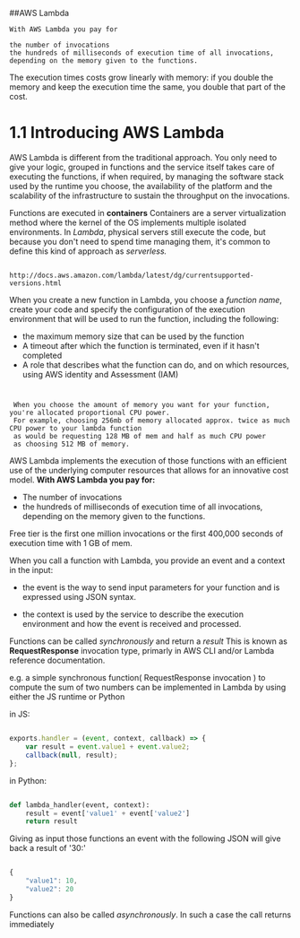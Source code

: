 ##AWS Lambda

	With AWS Lambda you pay for

	the number of invocations
	the hundreds of milliseconds of execution time of all invocations, depending on the memory given to the functions.

The execution times costs grow linearly with memory: if you double the memory and keep the execution time the same, you double that part of the cost.

# 1.1 Introducing AWS Lambda

AWS Lambda is different from the traditional approach. You only need to give your logic, grouped in functions and the service itself takes care of executing the functions, if when required, by managing the software stack used by the runtime you choose, the availability of the platform and the scalability of the infrastructure to sustain the throughput on the invocations.

Functions are executed in **containers** Containers are a server virtualization method where the kernel of the OS implements multiple isolated environments. In *Lambda*, physical servers still execute the code, but because you don't need to spend time managing them, it's common to define this kind of approach as *serverless.*


 				http://docs.aws.amazon.com/lambda/latest/dg/currentsupported-versions.html



When you create a new function in Lambda, you choose a *function name*, create your code and specify the configuration of the execution environment that will be used to run the function, including the following:

   * the maximum memory size that can be used by the function
   * A timeout after which the function is terminated, even if it hasn't completed
   * A role that describes what the function can do, and on which resources, using
   AWS identity and Assessment (IAM)

#
     When you choose the amount of memory you want for your function, you're allocated proportional CPU power.
     For example, choosing 256mb of memory allocated approx. twice as much CPU power to your lambda function
     as would be requesting 128 MB of mem and half as much CPU power
     as choosing 512 MB of memory.


AWS Lambda implements the execution of those functions with an efficient use of the underlying computer resources that allows for an innovative cost model. **With AWS Lambda you pay for:**

   * The number of invocations
   * the hundreds of milliseconds of execution time of all invocations, depending on the memory given to the functions.

Free tier is the first one million invocations or the first 400,000 seconds of execution time with 1 GB of mem.

When you call a function with Lambda, you provide an event and a context in the input:

   * the event is the way to send input parameters for your function and is expressed using JSON syntax.

   * the context is used by the service to describe the execution environment and how the event is received and processed.

Functions can be called *synchronously* and return a *result* This is known as **RequestResponse** invocation type, primarly in AWS CLI and/or Lambda reference documentation.


e.g. a simple synchronous function( RequestResponse invocation ) to compute the sum of two numbers can be implemented in Lambda by using either the JS runtime or Python

in JS:

```Javascript

exports.handler = (event, context, callback) => {
	var result = event.value1 + event.value2;
	callback(null, result);
};

```

in Python:

```Python

def lambda_handler(event, context):
	result = event['value1' + event['value2']
	return result

```

Giving as input those functions an event with the following JSON will give back a result of '30:'

```Javascript

{
	"value1": 10,
	"value2": 20
}

```

Functions can also be called *asynchronously*. In such a case the call returns immediately
